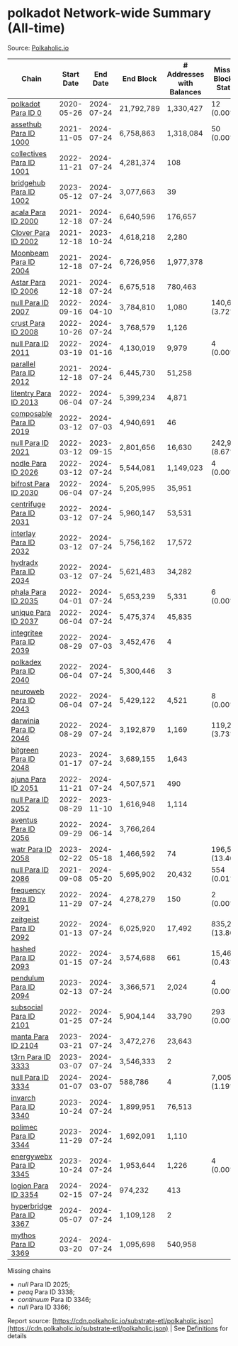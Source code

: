 # polkadot Network-wide Summary (All-time)

Source: [Polkaholic.io](https://polkaholic.io)


| Chain            | Start Date | End Date | End Block | # Addresses with Balances | Missing Blocks / Status |
| ---------------- | ---------- | ---------| --------- | ------------------------- | ----------------------- |
| [polkadot Para ID 0](/polkadot/0-polkadot) | 2020-05-26 | 2024-07-24 | 21,792,789 |  1,330,427 | 12 (0.00%)  |
| [assethub Para ID 1000](/polkadot/1000-assethub) | 2021-11-05 | 2024-07-24 | 6,758,863 |  1,318,084 | 50 (0.00%)  |
| [collectives Para ID 1001](/polkadot/1001-collectives) | 2022-11-21 | 2024-07-24 | 4,281,374 |  108 |    |
| [bridgehub Para ID 1002](/polkadot/1002-bridgehub) | 2023-05-12 | 2024-07-24 | 3,077,663 |  39 |    |
| [acala Para ID 2000](/polkadot/2000-acala) | 2021-12-18 | 2024-07-24 | 6,640,596 |  176,657 |    |
| [Clover Para ID 2002](/polkadot/2002-clover) | 2021-12-18 | 2023-10-24 | 4,618,218 |  2,280 |    |
| [Moonbeam Para ID 2004](/polkadot/2004-moonbeam) | 2021-12-18 | 2024-07-24 | 6,726,956 |  1,977,378 |    |
| [Astar Para ID 2006](/polkadot/2006-astar) | 2021-12-18 | 2024-07-24 | 6,675,518 |  780,463 |    |
| [null Para ID 2007](/polkadot/2007-kapex) | 2022-09-16 | 2024-04-10 | 3,784,810 |  1,080 | 140,668 (3.72%)  |
| [crust Para ID 2008](/polkadot/2008-crust) | 2022-10-26 | 2024-07-24 | 3,768,579 |  1,126 |    |
| [null Para ID 2011](/polkadot/2011-equilibrium) | 2022-03-19 | 2024-01-16 | 4,130,019 |  9,979 | 4 (0.00%)  |
| [parallel Para ID 2012](/polkadot/2012-parallel) | 2021-12-18 | 2024-07-24 | 6,445,730 |  51,258 |    |
| [litentry Para ID 2013](/polkadot/2013-litentry) | 2022-06-04 | 2024-07-24 | 5,399,234 |  4,871 |    |
| [composable Para ID 2019](/polkadot/2019-composable) | 2022-03-12 | 2024-07-03 | 4,940,691 |  46 |    |
| [null Para ID 2021](/polkadot/2021-efinity) | 2022-03-12 | 2023-09-15 | 2,801,656 |  16,630 | 242,949 (8.67%)  |
| [nodle Para ID 2026](/polkadot/2026-nodle) | 2022-03-12 | 2024-07-24 | 5,544,081 |  1,149,023 | 4 (0.00%)  |
| [bifrost Para ID 2030](/polkadot/2030-bifrost) | 2022-06-04 | 2024-07-24 | 5,205,995 |  35,951 |    |
| [centrifuge Para ID 2031](/polkadot/2031-centrifuge) | 2022-03-12 | 2024-07-24 | 5,960,147 |  53,531 |    |
| [interlay Para ID 2032](/polkadot/2032-interlay) | 2022-03-12 | 2024-07-24 | 5,756,162 |  17,572 |    |
| [hydradx Para ID 2034](/polkadot/2034-hydradx) | 2022-03-12 | 2024-07-24 | 5,621,483 |  34,282 |    |
| [phala Para ID 2035](/polkadot/2035-phala) | 2022-04-01 | 2024-07-24 | 5,653,239 |  5,331 | 6 (0.00%)  |
| [unique Para ID 2037](/polkadot/2037-unique) | 2022-06-04 | 2024-07-24 | 5,475,374 |  45,835 |    |
| [integritee Para ID 2039](/polkadot/2039-integritee) | 2022-08-29 | 2024-07-03 | 3,452,476 |  4 |    |
| [polkadex Para ID 2040](/polkadot/2040-polkadex) | 2022-06-04 | 2024-07-24 | 5,300,446 |  3 |    |
| [neuroweb Para ID 2043](/polkadot/2043-neuroweb) | 2022-06-04 | 2024-07-24 | 5,429,122 |  4,521 | 8 (0.00%)  |
| [darwinia Para ID 2046](/polkadot/2046-darwinia) | 2022-08-29 | 2024-07-24 | 3,192,879 |  1,169 | 119,220 (3.73%)  |
| [bitgreen Para ID 2048](/polkadot/2048-bitgreen) | 2023-01-17 | 2024-07-24 | 3,689,155 |  1,643 |    |
| [ajuna Para ID 2051](/polkadot/2051-ajuna) | 2022-11-21 | 2024-07-24 | 4,507,571 |  490 |    |
| [null Para ID 2052](/polkadot/2052-polkadot-parathread-2052) | 2022-08-29 | 2023-11-10 | 1,616,948 |  1,114 |    |
| [aventus Para ID 2056](/polkadot/2056-aventus) | 2022-09-29 | 2024-06-14 | 3,766,264 |   |    |
| [watr Para ID 2058](/polkadot/2058-watr) | 2023-02-22 | 2024-05-18 | 1,466,592 |  74 | 196,567 (13.40%)  |
| [null Para ID 2086](/polkadot/2086-kilt) | 2021-09-08 | 2024-05-20 | 5,695,902 |  20,432 | 554 (0.01%)  |
| [frequency Para ID 2091](/polkadot/2091-frequency) | 2022-11-29 | 2024-07-24 | 4,278,279 |  150 | 2 (0.00%)  |
| [zeitgeist Para ID 2092](/polkadot/2092-zeitgeist) | 2022-01-13 | 2024-07-24 | 6,025,920 |  17,492 | 835,251 (13.86%)  |
| [hashed Para ID 2093](/polkadot/2093-hashed) | 2022-01-15 | 2024-07-24 | 3,574,688 |  661 | 15,466 (0.43%)  |
| [pendulum Para ID 2094](/polkadot/2094-pendulum) | 2023-02-13 | 2024-07-24 | 3,366,571 |  2,024 | 4 (0.00%)  |
| [subsocial Para ID 2101](/polkadot/2101-subsocial) | 2022-01-25 | 2024-07-24 | 5,904,144 |  33,790 | 293 (0.00%)  |
| [manta Para ID 2104](/polkadot/2104-manta) | 2023-03-21 | 2024-07-24 | 3,472,276 |  23,643 |    |
| [t3rn Para ID 3333](/polkadot/3333-t3rn) | 2023-03-07 | 2024-07-24 | 3,546,333 |  2 |    |
| [null Para ID 3334](/polkadot/3334-polkadot-parathread-3334) | 2024-01-07 | 2024-03-07 | 588,786 |  4 | 7,005 (1.19%)  |
| [invarch Para ID 3340](/polkadot/3340-invarch) | 2023-10-24 | 2024-07-24 | 1,899,951 |  76,513 |    |
| [polimec Para ID 3344](/polkadot/3344-polimec) | 2023-11-29 | 2024-07-24 | 1,692,091 |  1,110 |    |
| [energywebx Para ID 3345](/polkadot/3345-energywebx) | 2023-10-24 | 2024-07-24 | 1,953,644 |  1,226 | 4 (0.00%)  |
| [logion Para ID 3354](/polkadot/3354-logion) | 2024-02-15 | 2024-07-24 | 974,232 |  413 |    |
| [hyperbridge Para ID 3367](/polkadot/3367-hyperbridge) | 2024-05-07 | 2024-07-24 | 1,109,128 |  2 |    |
| [mythos Para ID 3369](/polkadot/3369-mythos) | 2024-03-20 | 2024-07-24 | 1,095,698 |  540,958 |    |

Missing chains


* *null* Para ID 2025; 
* *peaq* Para ID 3338; 
* *continuum* Para ID 3346; 
* *null* Para ID 3366; 

Report source: [https://cdn.polkaholic.io/substrate-etl/polkaholic.json](https://cdn.polkaholic.io/substrate-etl/polkaholic.json) | See [Definitions](/DEFINITIONS.md) for details
